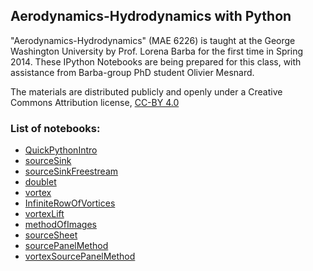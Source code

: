 
## Aerodynamics-Hydrodynamics with Python

"Aerodynamics-Hydrodynamics" (MAE 6226) is taught at the George Washington University by Prof. Lorena Barba for the first time in Spring 2014. These IPython Notebooks are being prepared for this class, with assistance from Barba-group PhD student Olivier Mesnard.

The materials are distributed publicly and openly under a Creative Commons Attribution license, [CC-BY 4.0](https://creativecommons.org/licenses/by/4.0/)

### List of notebooks:

* [QuickPythonIntro](http://nbviewer.ipython.org/urls/github.com/barbagroup/AeroPython/blob/master/lessons/00_Lesson00_QuickPythonIntro.ipynb)
* [sourceSink](http://nbviewer.ipython.org/urls/github.com/barbagroup/AeroPython/blob/master/lessons/01_Lesson01_sourceSink.ipynb)
* [sourceSinkFreestream](http://nbviewer.ipython.org/urls/github.com/barbagroup/AeroPython/blob/master/lessons/02_Lesson02_sourceSinkFreestream.ipynb)
* [doublet](http://nbviewer.ipython.org/urls/github.com/barbagroup/AeroPython/blob/master/lessons/03_Lesson03_doublet.ipynb)
* [vortex](http://nbviewer.ipython.org/urls/github.com/barbagroup/AeroPython/blob/master/lessons/04_Lesson04_vortex.ipynb)
* [InfiniteRowOfVortices](http://nbviewer.ipython.org/urls/github.com/barbagroup/AeroPython/blob/master/lessons/05_Lesson05_InfiniteRowOfVortices.ipynb)
* [vortexLift](http://nbviewer.ipython.org/urls/github.com/barbagroup/AeroPython/blob/master/lessons/06_Lesson06_vortexLift.ipynb)
* [methodOfImages](http://nbviewer.ipython.org/urls/github.com/barbagroup/AeroPython/blob/master/lessons/07_Lesson07_methodOfImages.ipynb)
* [sourceSheet](http://nbviewer.ipython.org/urls/github.com/barbagroup/AeroPython/blob/master/lessons/08_Lesson08_sourceSheet.ipynb)
* [sourcePanelMethod](http://nbviewer.ipython.org/urls/github.com/barbagroup/AeroPython/blob/master/lessons/09_Lesson09_sourcePanelMethod.ipynb)
* [vortexSourcePanelMethod](http://nbviewer.ipython.org/urls/github.com/barbagroup/AeroPython/blob/master/lessons/10_Lesson10_vortexSourcePanelMethod.ipynb)

